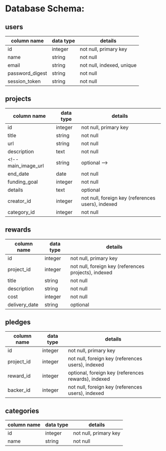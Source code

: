 # Database Schema:

## users
column name     | data type | details
----------------|-----------|-----------------------
id              | integer   | not null, primary key
name            | string    | not null
email           | string    | not null, indexed, unique
password_digest | string    | not null
session_token   | string    | not null

## projects
column name        | data type | details
-------------------|-----------|-----------------------
id                 | integer   | not null, primary key
title              | string    | not null
url                | string    | not null
description        | text      | not null
<!-- main_image_url     | string    | optional -->
end_date           | date      | not null
funding_goal       | integer   | not null
details            | text      | optional
creator_id         | integer   | not null, foreign key (references users), indexed
category_id        | integer   | not null

## rewards
column name  | data type | details
-------------|-----------|-----------------------
id           | integer   | not null, primary key
project_id   | integer   | not null, foreign key (references projects), indexed
title        | string    | not null
description  | string    | not null
cost         | integer   | not null
delivery_date| string    | optional

## pledges
column name | data type | details
------------|-----------|-----------------------
id          | integer   | not null, primary key
project_id  | integer   | not null, foreign key (references users), indexed
reward_id   | integer   | optional, foreign key (references rewards), indexed
backer_id   | integer   | not null, foreign key (references users), indexed

## categories
column name | data type | details
------------|-----------|-----------------------
id          | integer   | not null, primary key
name        | string    | not null
